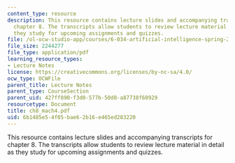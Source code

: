 ```yaml
---
content_type: resource
description: This resource contains lecture slides and accompanying transcripts for
  chapter 8. The transcripts allow students to review lecture material in detail as
  they study for upcoming assignments and quizzes.
file: /ol-ocw-studio-app/courses/6-034-artificial-intelligence-spring-2005/6b1485e54f05bae62b16e465ed283220_ch8_mach4.pdf
file_size: 2244277
file_type: application/pdf
learning_resource_types:
- Lecture Notes
license: https://creativecommons.org/licenses/by-nc-sa/4.0/
ocw_type: OCWFile
parent_title: Lecture Notes
parent_type: CourseSection
parent_uid: 427ff890-f3d0-577b-50d8-a87738f60929
resourcetype: Document
title: ch8_mach4.pdf
uid: 6b1485e5-4f05-bae6-2b16-e465ed283220
---
```

This resource contains lecture slides and accompanying transcripts for chapter 8. The transcripts allow students to review lecture material in detail as they study for upcoming assignments and quizzes.